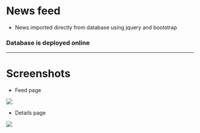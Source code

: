 # News feed
- News imported directly from database using jquery and bootstrap

### Database is deployed online
-----

# Screenshots
- Feed page
<img src="https://i.ibb.co/qM5X5TM/Web-capture-23-9-2022-162243-news-feed-fsw-netlify-app.jpg">

- Details page
<img src="https://i.ibb.co/q9Lwjmk/Web-capture-23-9-2022-162256-localhost.jpg">
